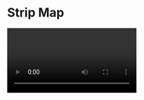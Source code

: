 # Strip Map
<video src='https://raw.githubusercontent.com/Ossssip/Strip_Map/main/Strip_Map.mp4'>

A strip map inspired by [@stevefaeembra's map](https://mapstodon.space/@stevefaeembra/112175168261635341), implemented in Python. It shows buildings reprojected to a straight line along the M8 tram route in Berlin.

Data is from OpenStreetMaps, osmnx is used to collect features, shapely and geopandas for polygon manipulations, and Pillow and Matplotlib for image generation.

### Static image
[![click for the full-res map](https://raw.githubusercontent.com/Ossssip/Strip_Map/main/thumb.png)](https://raw.githubusercontent.com/Ossssip/Strip_Map/main/Strip_Map.png)

<a href="https://raw.githubusercontent.com/Ossssip/Strip_Map/main/Strip_Map.png" target="_blank">
  <img src="https://raw.githubusercontent.com/Ossssip/Strip_Map/main/thumb.png" alt="click for the full-res map">
</a>